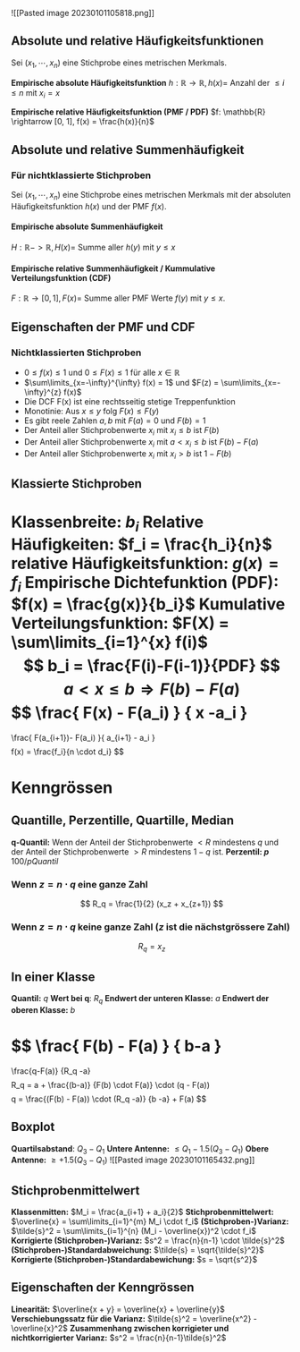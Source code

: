![[Pasted image 20230101105818.png]]

## Absolute und relative Häufigkeitsfunktionen
Sei $(x_1, \cdots, x_n)$ eine Stichprobe eines metrischen Merkmals.

**Empirische absolute Häufigkeitsfunktion**
$h: \mathbb{R} \rightarrow \mathbb{R}, h(x) =$ Anzahl der  $\le i \le n$ mit $x_i = x$ 

**Empirische relative Häufigkeitsfunktion (PMF / PDF)**
$f: \mathbb{R} \rightarrow [0, 1], f(x) = \frac{h(x)}{n}$

## Absolute und relative Summenhäufigkeit

### Für nichtklassierte Stichproben

Sei $(x_1, \cdots, x_n)$ eine Stichprobe eines metrischen Merkmals mit der absoluten Häufigkeitsfunktion $h(x)$ und der PMF $f(x)$.

#### Empirische absolute Summenhäufigkeit
$H: \mathbb{R} -> \mathbb{R}, H(x) =$ Summe aller $h(y)$ mit $y \le x$

#### Empirische relative Summenhäufigkeit / Kummulative Verteilungsfunktion (CDF)
$F: \mathbb{R} \rightarrow [0,1], F(x) =$ Summe aller PMF Werte $f(y)$ mit $y \le x$.

## Eigenschaften der PMF und CDF

### Nichtklassierten Stichproben
- $0 \le f(x) \le 1$ und $0 \le F(x) \le 1$ für alle $x \in \mathbb{R}$
- $\sum\limits_{x=-\infty}^{\infty} f(x) = 1$ und $F(z) = \sum\limits_{x=-\infty}^{z} f(x)$
- Die DCF F(x) ist eine rechtsseitig stetige Treppenfunktion
- Monotinie: Aus $x \le y$ folg $F(x) \le F(y)$
- Es gibt reele Zahlen $a,b$ mit $F(a)=0$ und $F(b) = 1$
- Der Anteil aller Stichprobenwerte $x_i$ mit $x_i \le b$ ist $F(b)$
- Der Anteil aller Stichprobenwerte $x_i$ mit $a \lt x_i \le b$ ist $F(b) - F(a)$ 
- Der Anteil aller Stichprobenwerte $x_i$ mit $x_i > b$ ist $1 - F(b)$

## Klassierte Stichproben
**Klassenbreite:** $b_i$
**Relative Häufigkeiten:** $f_i = \frac{h_i}{n}$
**relative Häufigkeitsfunktion:** $g(x) = f_i$
**Empirische Dichtefunktion (PDF):** $f(x) = \frac{g(x)}{b_i}$
**Kumulative Verteilungsfunktion:** $F(X) = \sum\limits_{i=1}^{x} f(i)$
$$
b_i = \frac{F(i)-F(i-1)}{PDF}
$$
$$
a \lt x \le b \Rightarrow F(b) - F(a)
$$
$$
\frac{
F(x) - F(a_i)
}
{
x -a_i
}
=
\frac{
F(a_{i+1})- F(a_i)
}{
a_{i+1} - a_i
}
$$$$
f(x) = \frac{f_i}{n \cdot d_i}
$$

# Kenngrössen
## Quantille, Perzentille, Quartille, Median
**q-Quantil:** Wenn der Anteil der Stichprobenwerte $\lt R$ mindestens $q$ und der Anteil der Stichprobenwerte $\gt R$ mindestens $1-q$ ist.
**Perzentil: $p$** $100/p Quantil$

### Wenn $z = n \cdot q$ eine ganze Zahl
$$
R_q = \frac{1}{2} (x_z + x_{z+1})
$$
### Wenn $z = n \cdot q$ keine ganze Zahl ($z$ ist die nächstgrössere Zahl) 
$$
R_q = x_{z}
$$
## In einer Klasse
**Quantil:** $q$
**Wert bei q**: $R_q$
**Endwert der unteren Klasse:** $a$
**Endwert der oberen Klasse:** $b$

$$
\frac{
F(b) - F(a)
}
{
b-a
}
=
\frac{q-F(a)}
{R_q -a}
$$
$$
R_q =
a +
\frac{(b-a)}
{F(b) \cdot F(a)}
\cdot
(q - F(a))
$$
$$
q = \frac{(F(b) - F(a)) \cdot (R_q -a)}
{b -a} + F(a)
$$
## Boxplot
**Quartilsabstand**: $Q_3 - Q_1$
**Untere Antenne:** $\le Q_1 - 1.5 (Q_3 - Q_1)$
**Obere Antenne:** $\ge + 1.5(Q_3 - Q_1)$
![[Pasted image 20230101165432.png]]

## Stichprobenmittelwert
**Klassenmitten:** $M_i = \frac{a_{i+1} + a_i}{2}$
**Stichprobenmittelwert:** $\overline{x} = \sum\limits_{i=1}^{m} M_i \cdot f_i$
**(Stichproben-)Varianz:** $\tilde{s}^2 = \sum\limits_{i=1}^{n} (M_i - \overline{x})^2 \cdot f_i$
**Korrigierte (Stichproben-)Varianz:** $s^2 = \frac{n}{n-1} \cdot \tilde{s}^2$
**(Stichproben-)Standardabweichung:** $\tilde{s} = \sqrt{\tilde{s}^2}$
**Korrigierte (Stichproben-)Standardabewichung:** $s = \sqrt{s^2}$

## Eigenschaften der Kenngrössen
**Linearität:** $\overline{x + y} = \overline{x} + \overline{y}$
**Verschiebungssatz für die Varianz:** $\tilde{s}^2 = \overline{x^2} - \overline{x}^2$
**Zusammenhang zwischen korrigieter und nichtkorrigierter Varianz:** $s^2 = \frac{n}{n-1}\tilde{s}^2$



